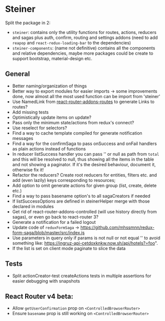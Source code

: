 # Steiner

Split the package in 2: 
- `steiner`: contains only the utility functions for routes, actions, reducers and sagas plus auth, confirm, routing and settings addons (need to add `reapop` and `react-redux-loading-bar` to the dependencies)
- `steiner-components`: (name not definitive) contains all the components and relative dependencies, maybe more packages could be create to support bootstrap, material-design etc.

## General

- Better naming/organization of things
- Better way to export modules for easier imports -> some improvements done, now almost all the most used function can be import from 'steiner'
- Use NamedLink from [react-router-addons-routes](https://github.com/ReactTraining/react-router-addons-routes) to generate Links to routes?
- Add missing tests
- Optimistically update items on update?
- Pass only the minimum state/actions from redux's connect?
- Use reselect for selectors?
- Find a way to cache template compiled for generate notification messages
- Find a way for the confirmSaga to pass onSuccess and onFail handlers as plain actions instead of functions
- In reducer listSuccess handler you can pass '' or null as path from `total` and this will be resolved to null, thus showing all the items in the table and not showing a paginator. If it's the desired behaviour, document it, otherwise fix it!
- Refactor the reducers? Create root reducers for entities, filters etc. and add (even lazily) keys corresponding to resources;
- Add option to omit generate actions for given group (list, create, delete etc.)
- Find a way to pass basename option's to all sagaCreators if needed
- If listSuccessOptions are defined in steinerHelper merge with those declared in modules
- Get rid of react-router-addons-controlled (will use history directly from sagas), or even go back to react-router 3?
- Generate a notification for a failed logout
- Update code of `reduxFormSaga` -> https://github.com/mhssmnn/redux-form-saga/blob/master/src/index.js
- Use parameters in query only if params is not null or not equal '' to avoid something like: https://ingruz-api-cetdoxknkw.now.sh/api/hotels?=foo".
- If the list is set on client mode paginate to slice the data

## Tests
- Split actionCreator-test createActions tests in multiple assertions for easier debugging with snapshots

## React Router v4 beta:
- Allow `getUserConfirmation` prop on `<ControlledBrowserRouter>`
- Ensure `basename` prop is still working on `<ControlledBrowserRouter>`